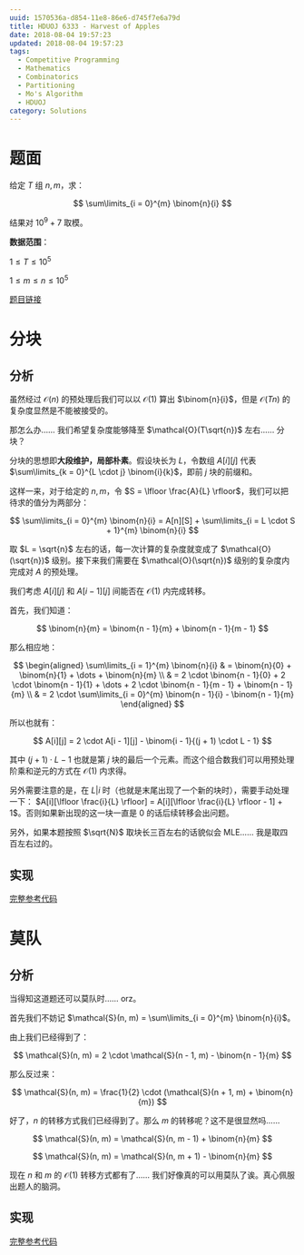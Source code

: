 ```yaml
---
uuid: 1570536a-d854-11e8-86e6-d745f7e6a79d
title: HDUOJ 6333 - Harvest of Apples
date: 2018-08-04 19:57:23
updated: 2018-08-04 19:57:23
tags: 
  - Competitive Programming
  - Mathematics
  - Combinatorics
  - Partitioning
  - Mo's Algorithm
  - HDUOJ
category: Solutions
---
```


# 题面

给定 $T$ 组 $n, m$，求：

$$
\sum\limits_{i = 0}^{m} \binom{n}{i}
$$

结果对 $10^9 + 7$ 取模。

**数据范围**：

$1 \le T \le 10^5$

$1 \le m \le n \le 10^5$

[题目链接](http://acm.hdu.edu.cn/showproblem.php?pid=6333)

# 分块

## 分析

虽然经过 $\mathcal{O}(n)$ 的预处理后我们可以以 $\mathcal{O}(1)$ 算出 $\binom{n}{i}$，但是 $\mathcal{O}(Tn)$ 的复杂度显然是不能被接受的。

那怎么办…… 我们希望复杂度能够降至 $\mathcal{O}(T\sqrt{n})$ 左右…… 分块？

分块的思想即**大段维护，局部朴素**。假设块长为 $L$，令数组 $A[i][j]$ 代表 $\sum\limits_{k = 0}^{L \cdot j} \binom{i}{k}$，即前 $j$ 块的前缀和。

这样一来，对于给定的 $n, m$，令 $S = \lfloor \frac{A}{L} \rfloor$，我们可以把待求的值分为两部分：

$$
\sum\limits_{i = 0}^{m} \binom{n}{i} = A[n][S] + \sum\limits_{i = L \cdot S + 1}^{m} \binom{n}{i}
$$

取 $L = \sqrt{n}$ 左右的话，每一次计算的复杂度就变成了 $\mathcal{O}(\sqrt{n})$ 级别。接下来我们需要在 $\mathcal{O}(\sqrt{n})$ 级别的复杂度内完成对 $A$ 的预处理。

我们考虑 $A[i][j]$ 和 $A[i - 1][j]$ 间能否在 $\mathcal{O}(1)$ 内完成转移。

首先，我们知道：

$$
\binom{n}{m} = \binom{n - 1}{m} + \binom{n - 1}{m - 1}
$$

那么相应地：

$$
\begin{aligned}
\sum\limits_{i = 1}^{m} \binom{n}{i} & = \binom{n}{0} + \binom{n}{1} + \dots + \binom{n}{m} \\
& = 2 \cdot \binom{n - 1}{0} + 2 \cdot \binom{n - 1}{1} + \dots + 2 \cdot \binom{n - 1}{m - 1} + \binom{n - 1}{m} \\
& = 2 \cdot \sum\limits_{i = 0}^{m} \binom{n - 1}{i} - \binom{n - 1}{m}
\end{aligned}
$$

所以也就有：

$$
A[i][j] = 2 \cdot A[i - 1][j] - \binom{i - 1}{(j + 1) \cdot L - 1}
$$

其中 $(j + 1) \cdot L - 1$ 也就是第 $j$ 块的最后一个元素。而这个组合数我们可以用预处理阶乘和逆元的方式在 $\mathcal{O}(1)$ 内求得。

另外需要注意的是，在 $L|i$ 时（也就是末尾出现了一个新的块时），需要手动处理一下： $A[i][\lfloor \frac{i}{L} \rfloor] = A[i][\lfloor \frac{i}{L} \rfloor - 1] + 1$。否则如果新出现的这一块一直是 $0$ 的话后续转移会出问题。

另外，如果本题按照 $\sqrt{N}$ 取块长三百左右的话貌似会 MLE…… 我是取四百左右过的。

## 实现

[完整参考代码](https://github.com/codgician/ICPC/blob/master/HDUOJ/6333/combinatorics_partitioning.cpp)

# 莫队

## 分析

当得知这道题还可以莫队时…… orz。

首先我们不妨记 $\mathcal{S}(n, m) = \sum\limits_{i = 0}^{m} \binom{n}{i}$。

由上我们已经得到了：

$$
\mathcal{S}(n, m) = 2 \cdot \mathcal{S}(n - 1, m) - \binom{n - 1}{m}
$$

那么反过来：

$$
\mathcal{S}(n, m) = \frac{1}{2} \cdot (\mathcal{S}(n + 1, m) + \binom{n}{m})
$$

好了，$n$ 的转移方式我们已经得到了。那么 $m$ 的转移呢？这不是很显然吗……

$$
\mathcal{S}(n, m) = \mathcal{S}(n, m - 1) + \binom{n}{m}
$$

$$
\mathcal{S}(n, m) = \mathcal{S}(n, m + 1) - \binom{n}{m}
$$

现在 $n$ 和 $m$ 的 $\mathcal{O}(1)$ 转移方式都有了…… 我们好像真的可以用莫队了诶。真心佩服出题人的脑洞。

## 实现

[完整参考代码](https://github.com/codgician/ICPC/blob/master/HDUOJ/6333/combinatorics_mo's_algorithm.cpp)
